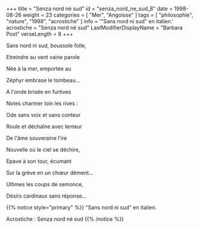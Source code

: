 +++
title = "Senza nord nè sud"
id = "senza_nord_ne_sud_8"
date = 1998-08-26
weight = 23
categories = [ "Mer", "Angoisse" ]
tags = [ "philosophie", "nature", "1998", "acrostiche" ]
info = '"Sans nord ni sud" en italien.'
acrostiche = "Senza nord nè sud"
LastModifierDisplayName = "Barbara Post"
verseLength = 8
+++

Sans nord ni sud, boussole folle,

Etreindre au vent vaine parole

Née à la mer, emportée au

Zéphyr embrase le tombeau...

A l'onde brisée en furtives

Notes charmer loin les rives :

Ode sans voix et sans conteur

Roule et déchaîne avec lenteur

De l'âme souveraine l'ire

Nouvelle où le ciel se déchire,

Epave à son tour, écumant

Sur la grève en un chœur dément...

Ultimes les coups de semonce,

Désirs cardinaux sans réponse...

{{% notice style="primary" %}}
\"Sans nord ni sud\" en italien.

Acrostiche : Senza nord nè sud
{{% /notice %}}
